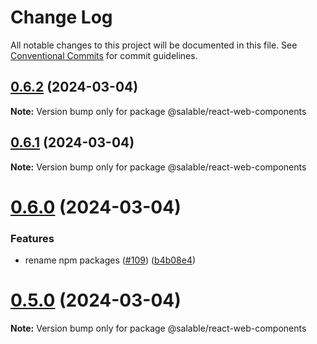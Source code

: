 # Change Log

All notable changes to this project will be documented in this file.
See [Conventional Commits](https://conventionalcommits.org) for commit guidelines.

## [0.6.2](https://github.com/Salable/Salable-Web-Components/compare/v0.6.1...v0.6.2) (2024-03-04)

**Note:** Version bump only for package @salable/react-web-components





## [0.6.1](https://github.com/Salable/Salable-Web-Components/compare/v0.6.0...v0.6.1) (2024-03-04)

**Note:** Version bump only for package @salable/react-web-components





# [0.6.0](https://github.com/Salable/Salable-Web-Components/compare/v0.3.2...v0.6.0) (2024-03-04)


### Features

* rename npm packages ([#109](https://github.com/Salable/Salable-Web-Components/issues/109)) ([b4b08e4](https://github.com/Salable/Salable-Web-Components/commit/b4b08e4982418f9c38edaa8a4371508a248052f6))





# [0.5.0](https://github.com/Salable/salable-web-components-stenciljs/compare/v0.3.2...v0.5.0) (2024-03-04)

**Note:** Version bump only for package @salable/react-web-components
